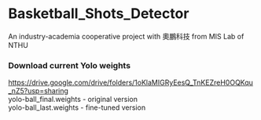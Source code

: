 # Basketball_Shots_Detector
An industry-academia cooperative project with 奧鵬科技 from MIS Lab of NTHU
### Download current Yolo weights
https://drive.google.com/drive/folders/1oKlaMIGRyEesQ_TnKEZreH0OQKqu_nZ5?usp=sharing  
yolo-ball_final.weights - original version  
yolo-ball_last.weights - fine-tuned version
